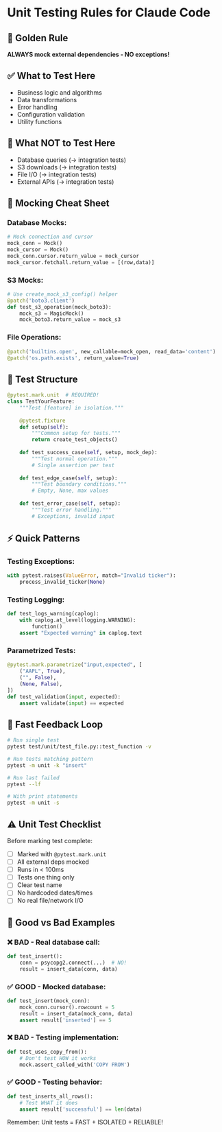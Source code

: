 # Unit Testing Rules for Claude Code

## 🎯 Golden Rule
**ALWAYS mock external dependencies - NO exceptions!**

## ✅ What to Test Here
- Business logic and algorithms
- Data transformations
- Error handling
- Configuration validation
- Utility functions

## 🚫 What NOT to Test Here
- Database queries (→ integration tests)
- S3 downloads (→ integration tests)
- File I/O (→ integration tests)
- External APIs (→ integration tests)

## 🔧 Mocking Cheat Sheet

### Database Mocks:
```python
# Mock connection and cursor
mock_conn = Mock()
mock_cursor = Mock()
mock_conn.cursor.return_value = mock_cursor
mock_cursor.fetchall.return_value = [(row,data)]
```

### S3 Mocks:
```python
# Use create_mock_s3_config() helper
@patch('boto3.client')
def test_s3_operation(mock_boto3):
    mock_s3 = MagicMock()
    mock_boto3.return_value = mock_s3
```

### File Operations:
```python
@patch('builtins.open', new_callable=mock_open, read_data='content')
@patch('os.path.exists', return_value=True)
```

## 📝 Test Structure

```python
@pytest.mark.unit  # REQUIRED!
class TestYourFeature:
    """Test [feature] in isolation."""
    
    @pytest.fixture
    def setup(self):
        """Common setup for tests."""
        return create_test_objects()
    
    def test_success_case(self, setup, mock_dep):
        """Test normal operation."""
        # Single assertion per test
        
    def test_edge_case(self, setup):
        """Test boundary conditions."""
        # Empty, None, max values
        
    def test_error_case(self, setup):
        """Test error handling."""
        # Exceptions, invalid input
```

## ⚡ Quick Patterns

### Testing Exceptions:
```python
with pytest.raises(ValueError, match="Invalid ticker"):
    process_invalid_ticker(None)
```

### Testing Logging:
```python
def test_logs_warning(caplog):
    with caplog.at_level(logging.WARNING):
        function()
    assert "Expected warning" in caplog.text
```

### Parametrized Tests:
```python
@pytest.mark.parametrize("input,expected", [
    ("AAPL", True),
    ("", False),
    (None, False),
])
def test_validation(input, expected):
    assert validate(input) == expected
```

## 🏃 Fast Feedback Loop

```bash
# Run single test
pytest test/unit/test_file.py::test_function -v

# Run tests matching pattern
pytest -m unit -k "insert" 

# Run last failed
pytest --lf

# With print statements
pytest -m unit -s
```

## ⚠️ Unit Test Checklist

Before marking test complete:
- [ ] Marked with `@pytest.mark.unit`
- [ ] All external deps mocked
- [ ] Runs in < 100ms
- [ ] Tests one thing only
- [ ] Clear test name
- [ ] No hardcoded dates/times
- [ ] No real file/network I/O

## 🎨 Good vs Bad Examples

### ❌ BAD - Real database call:
```python
def test_insert():
    conn = psycopg2.connect(...)  # NO!
    result = insert_data(conn, data)
```

### ✅ GOOD - Mocked database:
```python
def test_insert(mock_conn):
    mock_conn.cursor().rowcount = 5
    result = insert_data(mock_conn, data)
    assert result['inserted'] == 5
```

### ❌ BAD - Testing implementation:
```python
def test_uses_copy_from():
    # Don't test HOW it works
    mock.assert_called_with('COPY FROM')
```

### ✅ GOOD - Testing behavior:
```python
def test_inserts_all_rows():
    # Test WHAT it does
    assert result['successful'] == len(data)
```

Remember: Unit tests = FAST + ISOLATED + RELIABLE!